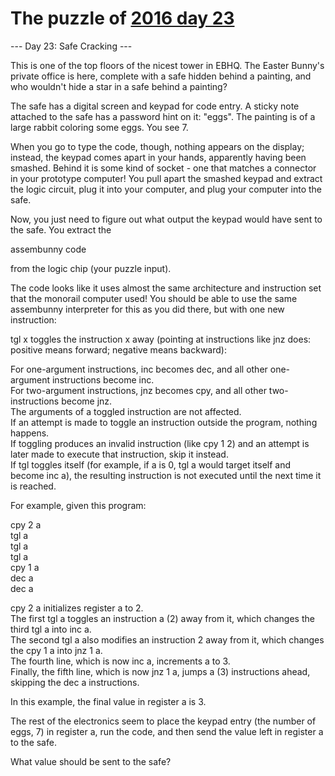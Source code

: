 # The puzzle of [2016 day 23](https://adventofcode.com/2016/day/23)

--- Day 23: Safe Cracking ---

This is one of the top floors of the nicest tower in EBHQ. The Easter Bunny's private office is here, complete with a safe hidden behind a painting, and who wouldn't hide a star in a safe behind a painting?

The safe has a digital screen and keypad for code entry. A sticky note attached to the safe has a password hint on it: "eggs". The painting is of a large rabbit coloring some eggs. You see 7.

When you go to type the code, though, nothing appears on the display; instead, the keypad comes apart in your hands, apparently having been smashed. Behind it is some kind of socket - one that matches a connector in your prototype computer! You pull apart the smashed keypad and extract the logic circuit, plug it into your computer, and plug your computer into the safe.

Now, you just need to figure out what output the keypad would have sent to the safe. You extract the

assembunny code

from the logic chip (your puzzle input).

The code looks like it uses almost the same architecture and instruction set that the monorail computer used! You should be able to use the same assembunny interpreter for this as you did there, but with one new instruction:

tgl x toggles the instruction x away (pointing at instructions like jnz does: positive means forward; negative means backward):

For one-argument instructions, inc becomes dec, and all other one-argument instructions become inc.\
For two-argument instructions, jnz becomes cpy, and all other two-instructions become jnz.\
The arguments of a toggled instruction are not affected.\
If an attempt is made to toggle an instruction outside the program, nothing happens.\
If toggling produces an invalid instruction (like cpy 1 2) and an attempt is later made to execute that instruction, skip it instead.\
If tgl toggles itself (for example, if a is 0, tgl a would target itself and become inc a), the resulting instruction is not executed until the next time it is reached.

For example, given this program:

cpy 2 a\
tgl a\
tgl a\
tgl a\
cpy 1 a\
dec a\
dec a

cpy 2 a initializes register a to 2.\
The first tgl a toggles an instruction a (2) away from it, which changes the third tgl a into inc a.\
The second tgl a also modifies an instruction 2 away from it, which changes the cpy 1 a into jnz 1 a.\
The fourth line, which is now inc a, increments a to 3.\
Finally, the fifth line, which is now jnz 1 a, jumps a (3) instructions ahead, skipping the dec a instructions.

In this example, the final value in register a is 3.

The rest of the electronics seem to place the keypad entry (the number of eggs, 7) in register a, run the code, and then send the value left in register a to the safe.

What value should be sent to the safe?